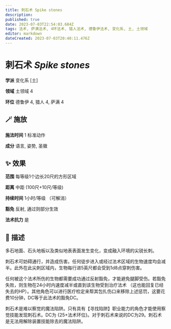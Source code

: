 ```yaml
---
title: 刺石术 Spike stones
description: 
published: true
date: 2023-07-03T22:54:03.684Z
tags: 法术, 萨满法术, 4环法术, 猎人法术, 德鲁伊法术, 变化系, 土, 土领域
editor: markdown
dateCreated: 2023-07-03T20:40:11.476Z
---
```


# **刺石术** *Spike stones*

**学派** 变化系 \[土\] 

**领域** 土领域 4

**环位** 德鲁伊 4, 猎人 4, 萨满 4

## 🪄 施放

**施法时间** 1 标准动作

**成分** 语言, 姿势, 圣徽

## ✨ 效果  

**范围** 每等级1个边长20尺的方形区域

**距离** 中距 (100尺+10尺/等级)  

**持续时间** 1小时/等级 （可解消） 

**豁免** 反射, 通过则部分生效

**法术抗力** 是

## 📖 描述

多石地面、石头地板以及类似地表表面发生变化，变成融入环境的尖锐长刺。

刺石术可妨碍通行，并造成伤害。任何徒步进入或经过法术区域的生物速度均会减半。此外在此尖刺区域内，生物每行进5英尺都会受到1d8点穿刺伤害。

任何被这个法术所伤的生物都需要成功通过反射豁免，才能避免腿脚受伤。若豁免失败，则生物在24小时内速度减半或直到该生物受到治疗法术 （这也能回复已经失去的HP）。其他角色可以进行医疗检定来帮其包扎伤口来移除上述惩罚，这要花费10分钟，DC等于此法术的豁免DC。

刺石术是难以察觉的魔法陷阱。只有具有【寻找陷阱】职业能力的角色才能使用察觉技能发现刺石术。DC为 {25+法术环位}。对于刺石术来说的DC为29。刺石术是无法用解除装置技能除去的魔法陷阱。
    